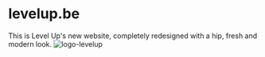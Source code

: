 # levelup.be
This is Level Up's new website, completely redesigned with a hip, fresh and modern look.
![logo-levelup](https://user-images.githubusercontent.com/25233962/232002475-c96a584a-0f68-42ae-b2be-574da75be540.png)
